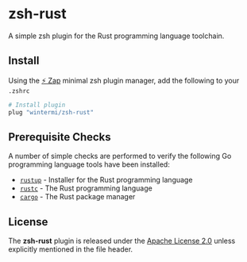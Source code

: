 # zsh-rust
A simple zsh plugin for the Rust programming language toolchain.

## Install
Using the [:zap: Zap](https://www.zapzsh.org/) minimal zsh plugin manager, add the following to your `.zshrc`

```sh
# Install plugin
plug "wintermi/zsh-rust"
```

## Prerequisite Checks
A number of simple checks are performed to verify the following Go programming language tools have been installed:

- [`rustup`](https://rustup.rs/) - Installer for the Rust programming language
- [`rustc`](https://www.rust-lang.org/) - The Rust programming language
- [`cargo`](https://github.com/rust-lang/cargo) - The Rust package manager


## License
The **zsh-rust** plugin is released under the [Apache License 2.0](https://github.com/wintermi/zsh-golang/blob/main/LICENSE) unless explicitly mentioned in the file header.
